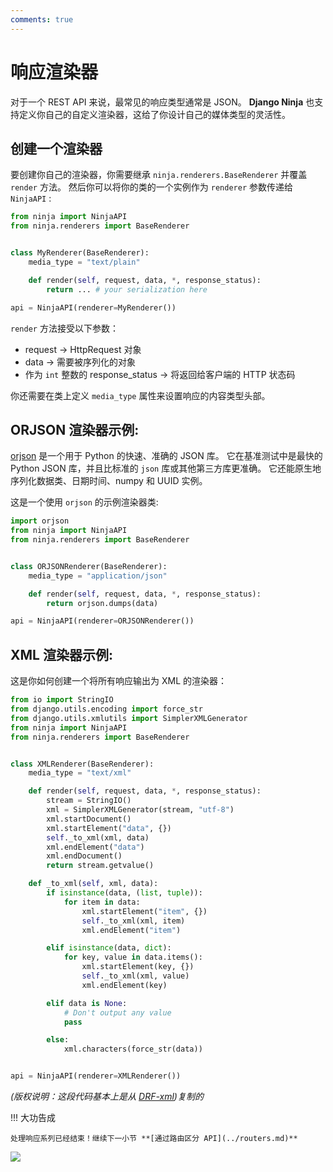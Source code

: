 ```yaml
---
comments: true
---
```

# 响应渲染器

对于一个 REST API 来说，最常见的响应类型通常是 JSON。
**Django Ninja** 也支持定义你自己的自定义渲染器，这给了你设计自己的媒体类型的灵活性。

## 创建一个渲染器

要创建你自己的渲染器，你需要继承 `ninja.renderers.BaseRenderer` 并覆盖 `render` 方法。 然后你可以将你的类的一个实例作为 `renderer` 参数传递给 `NinjaAPI` :

```python hl_lines="5 8 9"
from ninja import NinjaAPI
from ninja.renderers import BaseRenderer


class MyRenderer(BaseRenderer):
    media_type = "text/plain"

    def render(self, request, data, *, response_status):
        return ... # your serialization here

api = NinjaAPI(renderer=MyRenderer())
```

`render` 方法接受以下参数：

 - request -> HttpRequest 对象 
 - data ->  需要被序列化的对象
 -  作为 `int` 整数的 response_status -> 将返回给客户端的 HTTP 状态码

你还需要在类上定义 `media_type` 属性来设置响应的内容类型头部。


## ORJSON 渲染器示例:

[orjson](https://github.com/ijl/orjson#orjson) 是一个用于 Python 的快速、准确的 JSON 库。
它在基准测试中是最快的 Python JSON 库，并且比标准的 `json` 库或其他第三方库更准确。 
它还能原生地序列化数据类、日期时间、numpy 和 UUID 实例。

这是一个使用 `orjson` 的示例渲染器类:


```python hl_lines="9 10"
import orjson
from ninja import NinjaAPI
from ninja.renderers import BaseRenderer


class ORJSONRenderer(BaseRenderer):
    media_type = "application/json"

    def render(self, request, data, *, response_status):
        return orjson.dumps(data)

api = NinjaAPI(renderer=ORJSONRenderer())
```



## XML 渲染器示例:


这是你如何创建一个将所有响应输出为 XML 的渲染器：

```python hl_lines="8 11"
from io import StringIO
from django.utils.encoding import force_str
from django.utils.xmlutils import SimplerXMLGenerator
from ninja import NinjaAPI
from ninja.renderers import BaseRenderer


class XMLRenderer(BaseRenderer):
    media_type = "text/xml"

    def render(self, request, data, *, response_status):
        stream = StringIO()
        xml = SimplerXMLGenerator(stream, "utf-8")
        xml.startDocument()
        xml.startElement("data", {})
        self._to_xml(xml, data)
        xml.endElement("data")
        xml.endDocument()
        return stream.getvalue()

    def _to_xml(self, xml, data):
        if isinstance(data, (list, tuple)):
            for item in data:
                xml.startElement("item", {})
                self._to_xml(xml, item)
                xml.endElement("item")

        elif isinstance(data, dict):
            for key, value in data.items():
                xml.startElement(key, {})
                self._to_xml(xml, value)
                xml.endElement(key)

        elif data is None:
            # Don't output any value
            pass

        else:
            xml.characters(force_str(data))


api = NinjaAPI(renderer=XMLRenderer())
```
*(版权说明：这段代码基本上是从 [DRF-xml](https://jpadilla.github.io/django-rest-framework-xml/))复制的*

!!! 大功告成

    处理响应系列已经结束！继续下一小节 **[通过路由区分 API](../routers.md)**

<img style="object-fit: cover; object-position: 50% 50%;" loading="lazy" fetchpriority="auto" aria-hidden="true" draggable="false" src="https://picsum.photos/825/47.jpg">
